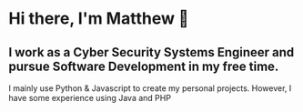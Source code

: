 # Hi there, I'm Matthew 👋

## I work as a Cyber Security Systems Engineer and pursue Software Development in my free time.
I mainly use Python & Javascript to create my personal projects. However, I have some experience using Java and PHP 
